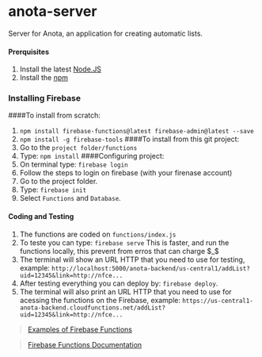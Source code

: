 # anota-server
Server for Anota, an application for creating automatic lists.

#### Prerquisites
1. Install the latest [Node.JS](https://nodejs.org/en/)
2. Install the [npm](https://www.npmjs.com)

### Installing Firebase
####To install from scratch:
1. `npm install firebase-functions@latest firebase-admin@latest --save`
2. `npm install -g firebase-tools`
####To install from this git project:
1. Go to the `project folder/functions`
2. Type: `npm install`
####Configuring project:
1. On terminal type: `firebase login`
2. Follow the steps to login on firebase (with your firenase account)
3. Go to the project folder.
4. Type: `firebase init`
5. Select `Functions` and `Database`.

#### Coding and Testing
1. The functions are coded on `functions/index.js`
2. To teste you can type: `firebase serve`
This is faster, and run the functions locally, this prevent from erros that can charge \$_$
3. The terminal will show an URL HTTP that you need to use for testing, example:
`http://localhost:5000/anota-backend/us-central1/addList?uid=12345&link=http://nfce...`
4. After testing everything you can deploy by: `firebase deploy`.
5. The terminal will also print an URL HTTP that you need to use for acessing the functions on the Firebase, example:
`https://us-central1-anota-backend.cloudfunctions.net/addList?uid=12345&link=http://nfce...`

> [Examples of Firebase Functions](https://github.com/firebase/functions-samples)

> [Firebase Functions Documentation](https://firebase.google.com/docs/functions/)






